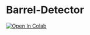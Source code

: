 # Barrel-Detector
 
[![Open In Colab](https://colab.research.google.com/assets/colab-badge.svg)](https://colab.research.google.com/github/Mostafa-wael/Detect-Barrels-DeepLearning/blob/main/Notebook.ipynb)

